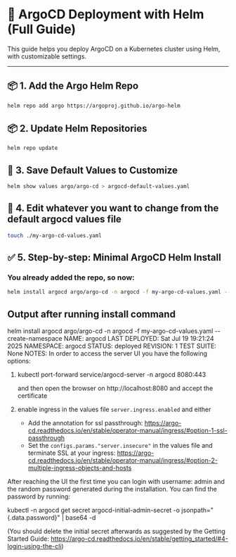 # 🚀 ArgoCD Deployment with Helm (Full Guide)

This guide helps you deploy ArgoCD on a Kubernetes cluster using Helm, with customizable settings.

---

## 📦 1. Add the Argo Helm Repo

```bash
helm repo add argo https://argoproj.github.io/argo-helm
```

## 📦 2. Update Helm Repositories

```bash
helm repo update
```

## 📄 3. Save Default Values to Customize

```bash
helm show values argo/argo-cd > argocd-default-values.yaml
```

## 📄 4. Edit whatever you want to change from the default argocd values file

```bash
touch ./my-argo-cd-values.yaml
```

## ✅ 5. Step-by-step: Minimal ArgoCD Helm Install
### You already added the repo, so now:

```bash
helm install argocd argo/argo-cd -n argocd -f my-argo-cd-values.yaml --create-namespace
```

## Output after running install command

helm install argocd argo/argo-cd -n argocd -f my-argo-cd-values.yaml --create-namespace
NAME: argocd
LAST DEPLOYED: Sat Jul 19 19:21:24 2025
NAMESPACE: argocd
STATUS: deployed
REVISION: 1
TEST SUITE: None
NOTES:
In order to access the server UI you have the following options:

1. kubectl port-forward service/argocd-server -n argocd 8080:443

    and then open the browser on http://localhost:8080 and accept the certificate

2. enable ingress in the values file `server.ingress.enabled` and either
      - Add the annotation for ssl passthrough: https://argo-cd.readthedocs.io/en/stable/operator-manual/ingress/#option-1-ssl-passthrough
      - Set the `configs.params."server.insecure"` in the values file and terminate SSL at your ingress: https://argo-cd.readthedocs.io/en/stable/operator-manual/ingress/#option-2-multiple-ingress-objects-and-hosts


After reaching the UI the first time you can login with username: admin and the random password generated during the installation. You can find the password by running:

kubectl -n argocd get secret argocd-initial-admin-secret -o jsonpath="{.data.password}" | base64 -d

(You should delete the initial secret afterwards as suggested by the Getting Started Guide: https://argo-cd.readthedocs.io/en/stable/getting_started/#4-login-using-the-cli)